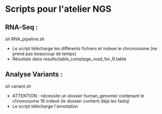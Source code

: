 # Scripts pour l'atelier NGS



## RNA-Seq :
sh RNA_pipeline.sh

- Le script télécharge les différents fichiers et indexe le chromosome (ne prend pas beaucoup de temps)
- Résultats dans results/table_comptage_read_for_R.table


## Analyse Variants :

sh variant.sh
- ATTENTION : nécessite un dossier human_genome/ contenant le chromosome 18 indexé (le dossier contient déjà les fastq)
- Le script télécharge l'annotation
